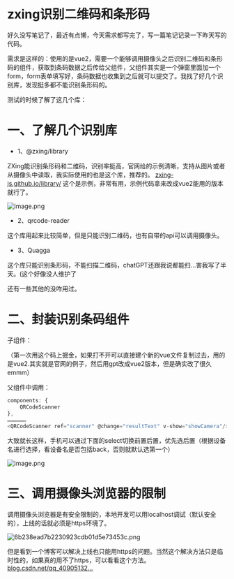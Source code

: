 # zxing识别二维码和条形码

好久没写笔记了，最近有点懒，今天需求都写完了，写一篇笔记记录一下昨天写的代码。

需求是这样的：使用的是vue2，需要一个能够调用摄像头之后识别二维码和条形码的组件，获取到条码数据之后传给父组件，父组件其实是一个弹窗里面加一个form，form表单填写好，条码数据也收集到之后就可以提交了。我找了好几个识别库，发现挺多都不能识别条形码的。

测试的时候了解了这几个库：

# 一、了解几个识别库

- 1、@zxing/library

ZXing能识别条形码和二维码，识别率挺高，官网给的示例清晰，支持从图片或者从摄像头中读取，我实际使用的也是这个库，推荐的。 [zxing-js.github.io/library/](https://link.juejin.cn?target=https%3A%2F%2Fzxing-js.github.io%2Flibrary%2F 'https://zxing-js.github.io/library/') 这个是示例，非常有用，示例代码拿来改成vue2能用的版本就行了。

![image.png](https://p9-juejin.byteimg.com/tos-cn-i-k3u1fbpfcp/a7e729f00eba4d14902958422adb8692~tplv-k3u1fbpfcp-zoom-in-crop-mark:1512:0:0:0.awebp?)

- 2、qrcode-reader

这个库用起来比较简单，但是只能识别二维码，也有自带的api可以调用摄像头。

- 3、Quagga

这个库只能识别条形码，不能扫描二维码，chatGPT还跟我说都能扫…害我写了半天。(这个好像没人维护了

还有一些其他的没咋用过。

# 二、封装识别条码组件

子组件：

（第一次用这个码上掘金，如果打不开可以直接建个新的vue文件复制过去，用的是vue2.其实就是官网的例子，然后用gpt改成vue2版本，但是确实改了很久emmm）

父组件中调用：

```js
components: {
    QRCodeScanner
},
………………
<QRCodeScanner ref="scanner" @change="resultText" v-show="showCamera"/>
```

大致就长这样，手机可以通过下面的select切换前置后置，优先选后置（根据设备名进行选择，看设备名是否包括back，否则就默认选第一个）

![image.png](https://p3-juejin.byteimg.com/tos-cn-i-k3u1fbpfcp/1c60a43c6413458f9925f12ff58f1903~tplv-k3u1fbpfcp-zoom-in-crop-mark:1512:0:0:0.awebp?)

# 三、调用摄像头浏览器的限制

调用摄像头浏览器是有安全限制的，本地开发可以用localhost调试（默认安全的），上线的话就必须是https环境了。

![6b238ead7b2230923cdb01d5e73453c.png](https://p3-juejin.byteimg.com/tos-cn-i-k3u1fbpfcp/a5c2c8009c7245b688b0e6deef9008f5~tplv-k3u1fbpfcp-zoom-in-crop-mark:1512:0:0:0.awebp?)

但是看到一个博客可以解决上线也只能用https的问题。当然这个解决方法只是临时性的，如果真的用不了https，可以看看这个方法。[blog.csdn.net/qq_40905132…](https://link.juejin.cn?target=https%3A%2F%2Fblog.csdn.net%2Fqq_40905132%2Farticle%2Fdetails%2F126520190 'https://blog.csdn.net/qq_40905132/article/details/126520190')
